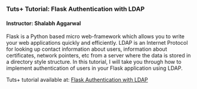 ### Tuts+ Tutorial: Flask Authentication with LDAP

#### Instructor: Shalabh Aggarwal

Flask is a Python based micro web-framework which allows you to write your web applications quickly and efficiently. LDAP is an Internet Protocol for looking up contact information about users, information about certificates, network pointers, etc from a server where the data is stored in a directory style structure. In this tutorial, I will take you through how to implement authentication of users in your Flask application using LDAP.

Tuts+ tutorial available at: [Flask Authentication with LDAP](http://code.tutsplus.com/tutorials/flask-authentication-with-ldap--cms-23101)
